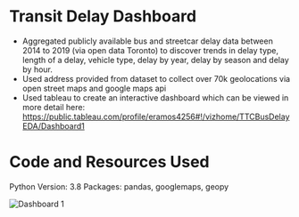 # Transit Delay Dashboard 

- Aggregated publicly available bus and streetcar delay data between 2014 to 2019 (via open data Toronto) to discover trends in delay type, length of a delay, vehicle type, delay by year, delay by season and delay by hour.
- Used address provided from dataset to collect over 70k geolocations via open street maps and google maps api
- Used tableau to create an interactive dashboard which can be viewed in more detail here: https://public.tableau.com/profile/eramos4256#!/vizhome/TTCBusDelayEDA/Dashboard1  

# Code and Resources Used
Python Version: 3.8
Packages: pandas, googlemaps, geopy

![Dashboard 1](https://user-images.githubusercontent.com/56518821/111861291-6b2e7700-8923-11eb-9729-2ab3fbdbac8d.png)






